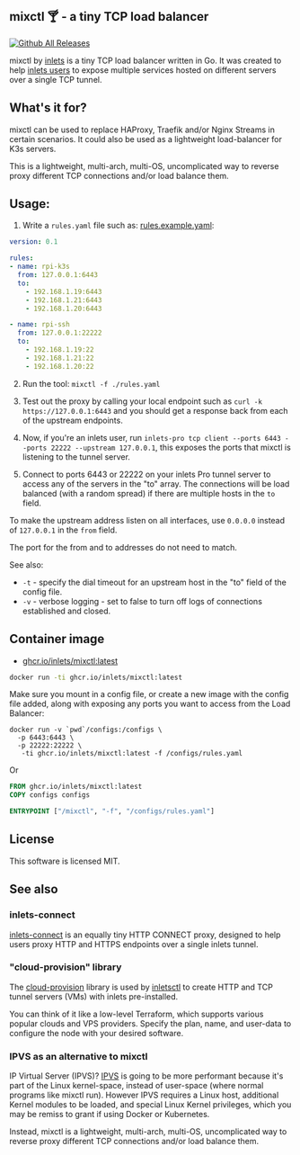 ## mixctl 🍸 - a tiny TCP load balancer

[![Github All Releases](https://img.shields.io/github/downloads/inlets/mixctl/total.svg)]()


mixctl by [inlets](https://docs.inlets.dev) is a tiny TCP load balancer written in Go. It was created to help [inlets users](https://docs.inlets.dev) to expose multiple services hosted on different servers over a single TCP tunnel.

## What's it for?

mixctl can be used to replace HAProxy, Traefik and/or Nginx Streams in certain scenarios. It could also be used as a lightweight load-balancer for K3s servers.

This is a lightweight, multi-arch, multi-OS, uncomplicated way to reverse proxy different TCP connections and/or load balance them.

## Usage:

1) Write a `rules.yaml` file such as: [rules.example.yaml](rules.example.yaml):

```yaml
version: 0.1

rules:
- name: rpi-k3s
  from: 127.0.0.1:6443
  to:
    - 192.168.1.19:6443
    - 192.168.1.21:6443
    - 192.168.1.20:6443

- name: rpi-ssh
  from: 127.0.0.1:22222
  to:
    - 192.168.1.19:22
    - 192.168.1.21:22
    - 192.168.1.20:22
```

2) Run the tool: `mixctl -f ./rules.yaml`

3) Test out the proxy by calling your local endpoint such as `curl -k https://127.0.0.1:6443` and you should get a response back from each of the upstream endpoints.

4) Now, if you're an inlets user, run `inlets-pro tcp client --ports 6443 --ports 22222 --upstream 127.0.0.1`, this exposes the ports that mixctl is listening to the tunnel server.

4) Connect to ports 6443 or 22222 on your inlets Pro tunnel server to access any of the servers in the "to" array. The connections will be load balanced (with a random spread) if there are multiple hosts in the `to` field.

To make the upstream address listen on all interfaces, use `0.0.0.0` instead of `127.0.0.1` in the `from` field.

The port for the from and to addresses do not need to match.

See also:
* `-t` - specify the dial timeout for an upstream host in the "to" field of the config file.
* `-v` - verbose logging - set to false to turn off logs of connections established and closed.

## Container image

* [ghcr.io/inlets/mixctl:latest](https://ghcr.io/inlets/mixctl)

```bash
docker run -ti ghcr.io/inlets/mixctl:latest
```

Make sure you mount in a config file, or create a new image with the config file added, along with exposing any ports you want to access from the Load Balancer:

```
docker run -v `pwd`/configs:/configs \
  -p 6443:6443 \
  -p 22222:22222 \
   -ti ghcr.io/inlets/mixctl:latest -f /configs/rules.yaml
```

Or

```Dockerfile
FROM ghcr.io/inlets/mixctl:latest
COPY configs configs

ENTRYPOINT ["/mixctl", "-f", "/configs/rules.yaml"]
```

## License

This software is licensed MIT.

## See also

### inlets-connect

[inlets-connect](https://github.com/alexellis/inlets-connect) is an equally tiny HTTP CONNECT proxy, designed to help users proxy HTTP and HTTPS endpoints over a single inlets tunnel.

### "cloud-provision" library

The [cloud-provision](https://github.com/inlets/cloud-provision) library is used by [inletsctl](https://github.com/inlets/inletsctl) to create HTTP and TCP tunnel servers (VMs) with inlets pre-installed.

You can think of it like a low-level Terraform, which supports various popular clouds and VPS providers. Specify the plan, name, and user-data to configure the node with your desired software.

### IPVS as an alternative to mixctl

IP Virtual Server (IPVS)? [IPVS](https://debugged.it/blog/ipvs-the-linux-load-balancer/) is going to be more performant because it's part of the Linux kernel-space, instead of user-space (where normal programs like mixctl run). However IPVS requires a Linux host, additional Kernel modules to be loaded, and special Linux Kernel privileges, which you may be remiss to grant if using Docker or Kubernetes.

Instead, mixctl is a lightweight, multi-arch, multi-OS, uncomplicated way to reverse proxy different TCP connections and/or load balance them.

